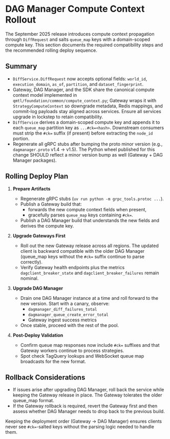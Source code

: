 # DAG Manager Compute Context Rollout

The September 2025 release introduces compute context propagation through
`DiffRequest` and salts `queue_map` keys with a domain-scoped compute key. This
section documents the required compatibility steps and the recommended rolling
deploy sequence.

## Summary

- `DiffService.DiffRequest` now accepts optional fields:
  `world_id`, `execution_domain`, `as_of`, `partition`, and
  `dataset_fingerprint`.
- Gateway, DAG Manager, and the SDK share the canonical compute context model implemented in `qmtl/foundation/common/compute_context.py`; Gateway wraps it with `StrategyComputeContext` so downgrade metadata, Redis mappings, and commit-log payloads stay aligned across services. Ensure all services upgrade in lockstep to retain compatibility.
- `DiffService` derives a domain-scoped compute key and appends it to each
  `queue_map` partition key as `...#ck=<hash>`. Downstream consumers must strip
  the `#ck=` suffix (if present) before extracting the `node_id` portion.
- Regenerate all gRPC stubs after bumping the proto minor version (e.g.,
  `dagmanager.proto` v1.4 → v1.5). The Python wheel published for this change
  SHOULD reflect a minor version bump as well (Gateway + DAG Manager packages).

## Rolling Deploy Plan

1. **Prepare Artifacts**
   - Regenerate gRPC stubs (`uv run python -m grpc_tools.protoc ...`).
   - Publish a Gateway build that:
     - forwards the new compute context fields when present,
     - gracefully parses `queue_map` keys containing `#ck=`.
   - Publish a DAG Manager build that understands the new fields and derives the
     compute key.

2. **Upgrade Gateways First**
   - Roll out the new Gateway release across all regions. The updated client is
     backward compatible with the older DAG Manager (queue_map keys without the
     `#ck=` suffix continue to parse correctly).
   - Verify Gateway health endpoints plus the metrics `dagclient_breaker_state`
     and `dagclient_breaker_failures` remain nominal.

3. **Upgrade DAG Manager**
   - Drain one DAG Manager instance at a time and roll forward to the new
     version. Start with a canary, observe:
     - `dagmanager_diff_failures_total`
     - `dagmanager_queue_create_error_total`
     - Gateway ingest success metrics
   - Once stable, proceed with the rest of the pool.

4. **Post-Deploy Validation**
   - Confirm queue map responses now include `#ck=` suffixes and that Gateway
     workers continue to process strategies.
   - Spot check TagQuery lookups and WebSocket queue map broadcasts for the new
     format.

## Rollback Considerations

- If issues arise after upgrading DAG Manager, roll back the service while
  keeping the Gateway release in place. The Gateway tolerates the older
  queue_map format.
- If the Gateway rollback is required, revert the Gateway first and then assess
  whether DAG Manager needs to drop back to the previous build.

Keeping the deployment order (Gateway → DAG Manager) ensures clients never see
`#ck=`-salted keys without the parsing logic needed to handle them.
